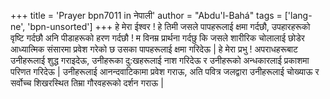 +++
title = 'Prayer bpn7011 in नेपाली'
author = "Abdu'l-Bahá"
tags = ['lang-ne', 'bpn-unsorted']
+++
हे मेरा ईश्वर ! हे तिमी जसले पापहरूलाई क्षमा गर्दछौ, उपहारहरूको वृष्टि गर्दछौ अनि पीडाहरूको हरण गर्दछौ ! 
म विनम्र प्रार्थना गर्दछु कि जसले शारीरिक चोलालाई छोडेर आध्यात्मिक संसारमा प्रवेश गरेको छ उसका पापहरूलाई क्षमा गरिदेऊ |
हे मेरा प्रभु ! अपराधहरूबाट उनीहरूलाई शुद्ध गराइदेऊ, उनीहरूका दु:खहरूलाई नाश गरिदेऊ र उनीहरूको अन्धकारलाई प्रकाशमा परिणत गरिदेऊ | उनीहरूलाई आनन्दवाटिकामा प्रवेश गराऊ, अति पवित्र जलद्वारा उनीहरूलाई चोख्याऊ र सर्वोच्च शिखरस्थित तिम्रा गौरवहरूको दर्शन गराऊ |
